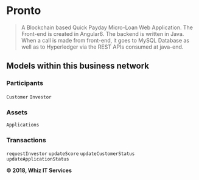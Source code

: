 # Pronto

> A Blockchain based Quick Payday Micro-Loan Web Application. The Front-end is created in Angular6. The backend is written in Java. When a call is made from front-end, it goes to MySQL Database as well as to Hyperledger via the REST APIs consumed at java-end.

## Models within this business network

### Participants
`Customer` `Investor`

### Assets

`Applications`

### Transactions

`requestInvestor` `updateScore` `updateCustomerStatus` `updateApplicationStatus`

**© 2018, Whiz IT Services**